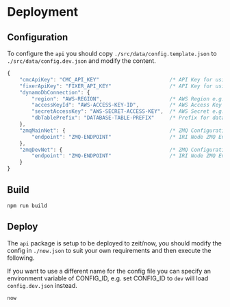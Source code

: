 # Deployment

## Configuration

To configure the `api` you should copy `./src/data/config.template.json` to `./src/data/config.dev.json` and modify the content.

```js
{
    "cmcApiKey": "CMC_API_KEY"                       /* API Key for using CoinMarketCap */
    "fixerApiKey": "FIXER_API_KEY"                   /* API Key for using fixer.io */
    "dynamoDbConnection": {
        "region": "AWS-REGION",                      /* AWS Region e.g. eu-central-1 */
        "accessKeyId": "AWS-ACCESS-KEY-ID",          /* AWS Access Key e.g. AKIAI57SG4YC2ZUCSABC */
        "secretAccessKey": "AWS-SECRET-ACCESS-KEY",  /* AWS Secret e.g. MUo72/UQWgL97QArGt9HVUA */
        "dbTablePrefix": "DATABASE-TABLE-PREFIX"     /* Prefix for database table names e.g. tangle-utils-dev- */
    },
    "zmqMainNet": {                                  /* ZMQ Configuration for mainnet */
        "endpoint": "ZMQ-ENDPOINT"                   /* IRI Node ZMQ Endpoint */
    },
    "zmqDevNet": {                                   /* ZMQ Configuration for devnet */
        "endpoint": "ZMQ-ENDPOINT"                   /* IRI Node ZMQ Endpoint */
    }
}
```

## Build

```shell
npm run build
```

## Deploy

The `api` package is setup to be deployed to zeit/now, you should modify the config in `./now.json` to suit your own requirements and then execute the following.

If you want to use a different name for the config file you can specify an environment variable of CONFIG_ID, e.g. set CONFIG_ID to `dev` will load `config.dev.json` instead.

```shell
now
```

